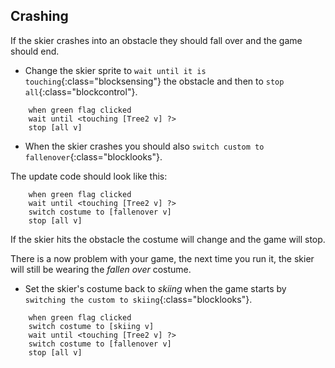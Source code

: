 ## Crashing

If the skier crashes into an obstacle they should fall over and the game should end.

+ Change the skier sprite to `wait until it is touching`{:class="blocksensing"} the obstacle and then to `stop all`{:class="blockcontrol"}.

```blocks
    when green flag clicked
    wait until <touching [Tree2 v] ?>
    stop [all v]
```

+ When the skier crashes you should also `switch custom to fallenover`{:class="blocklooks"}.

The update code should look like this:

```blocks
    when green flag clicked
    wait until <touching [Tree2 v] ?>
    switch costume to [fallenover v]
    stop [all v]
```

If the skier hits the obstacle the costume will change and the game will stop. 

There is a now problem with your game, the next time you run it, the skier will still be wearing the *fallen over* costume.

+ Set the skier's costume back to *skiing* when the game starts by `switching the custom to skiing`{:class="blocklooks"}.

```blocks
    when green flag clicked
    switch costume to [skiing v]
    wait until <touching [Tree2 v] ?>
    switch costume to [fallenover v]
    stop [all v]
```
